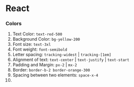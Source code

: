 # React

### Colors

1. Text Color: `text-red-500`
2. Background Color: `bg-yellow-200`
3. Font size: `text-3xl`
4. Font weight: `font-semibold`
5. Letter spacing: `tracking-widest` | `tracking-[1em]`
6. Alignment of text: `text-center` | `text-justify` | `text-start`
7. Padding and Margin: `px-2` | `mx-2`
8. Border: `border-b-2 border-orange-300`
9. Spacing between two elements: `space-x-4`
10.

